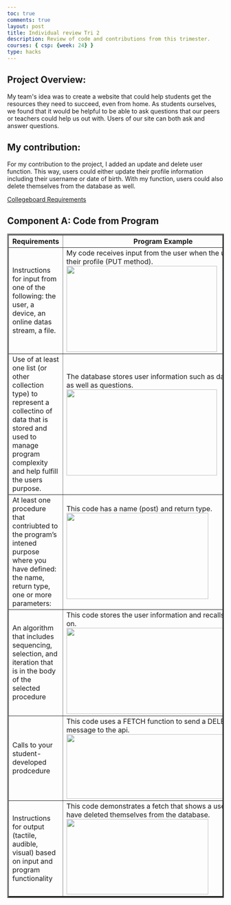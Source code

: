 ```yaml
---
toc: true
comments: true
layout: post
title: Individual review Tri 2
description: Review of code and contributions from this trimester.
courses: { csp: {week: 24} }
type: hacks
---
```


## Project Overview:
My team's idea was to create a website that could help students get the resources they need to succeed, even from home. As students ourselves, we found that it would be helpful to be able to ask questions that our peers or teachers could help us out with. Users of our site can both ask and answer questions.

## My contribution:
For my contribution to the project, I added an update and delete user function. This way, users could either update their profile information including their username or date of birth. With my function, users could also delete themselves from the database as well.

[Collegeboard Requirements](https://apcentral.collegeboard.org/media/pdf/ap-csp-student-task-directions.pdf)

## Component A: Code from Program

<body>

<table border="3">
    <tr>
        <th>Requirements</th>
        <th>Program Example</th>
    </tr>
    <tr>
        <td>Instructions for input from one of the following: the user, a device, an online datas stream, a file.</td>
        <td>My code receives input from the user when the user edits their profile (PUT method). 
        <img src="https://AidanDelgado2.github.io/student2/images/Collegeboard_Requirement1.png" height="200" width="350"></td>
    </tr>
    <tr>
        <td>Use of at least one list (or other collection type) to represent a collectino of data that is stored and used to manage program complexity and help fulfill the users purpose.</td>
        <td>The database stores user information such as date of birth, as well as questions. 
        <img src="https://AidanDelgado2.github.io/student2/images/Collegeboard_Requirement2.png" height="200" width="350"></td>
    </tr>
    <tr>
        <td>At least one procedure that contriubted to the program’s intened purpose where you have defined: the name, return type, one or more parameters:</td>
        <td>This code has a name (post) and return type. 
        <img src="https://AidanDelgado2.github.io/student2/images/Collegeboard_Requirement7.png" height="200" width="330"></td>
    </tr>
    <tr>
        <td>An algorithm that includes sequencing, selection, and iteration that is in the body of the selected procedure</td>
        <td>This code stores the user information and recalls it for later on. 
        <img src="https://AidanDelgado2.github.io/student2/images/Collegeboard_Requirement4.png" height="200" width="450"></td>
    </tr>
    <tr>
        <td>Calls to your student-developed prodcedure</td>
        <td>This code uses a FETCH function to send a DELETE message to the api. 
        <img src="https://AidanDelgado2.github.io/student2/images/Collegeboard_Requirement5.png" height="150" width="375"></td>
    </tr>
    <tr>
        <td>Instructions for output (tactile, audible, visual) based on input and program functionality</td>
        <td>This code demonstrates a fetch that shows a user that they have deleted themselves from the database. 
        <img src="https://AidanDelgado2.github.io/student2/images/Collegeboard_Requirement6.png" height="175" width="330"></td>
    </tr>
</table>

</body>

